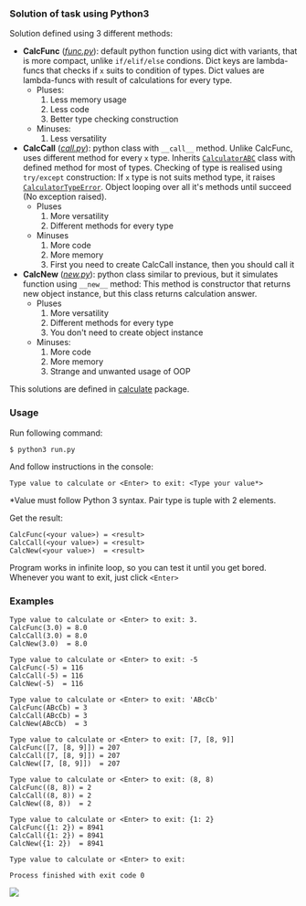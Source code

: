 ### Solution of task using Python3

Solution defined using 3 different methods:
 * **CalcFunc** ([_func.py_](https://github.com/no1sebomb/University-Labs/blob/master/semester3-oop/module1/2/calculate/func.py)):
 default python function using dict with variants,
 that is more compact, unlike `if/elif/else` condions.
 Dict keys are lambda-funcs that checks if `x` suits to condition of types.
 Dict values are lambda-funcs with result of calculations for every type.
    * Pluses:
        1. Less memory usage
        2. Less code
        3. Better type checking construction
    * Minuses:
        1. Less versatility
 * **CalcCall** ([_call.py_](https://github.com/no1sebomb/University-Labs/blob/master/semester3-oop/module1/2/calculate/call.py)):
 python class with `__call__` method.
 Unlike CalcFunc, uses different method for every `x` type.
 Inherits [`CalculatorABC`](https://github.com/no1sebomb/University-Labs/blob/master/semester3-oop/module1/2/calculate/basecalc.py#L28) class with defined method for most of types.
 Checking of type is realised using `try/except` construction:
 If `x` type is not suits method type, it raises [`CalculatorTypeError`](https://github.com/no1sebomb/University-Labs/blob/master/semester3-oop/module1/2/calculate/basecalc.py#L10).
 Object looping over all it's methods until succeed (No exception raised).
    * Pluses
        1. More versatility
        2. Different methods for every type
    * Minuses
        1. More code
        2. More memory
        3. First you need to create CalcCall instance, then you should call it
 * **CalcNew** ([_new.py_](https://github.com/no1sebomb/University-Labs/blob/master/semester3-oop/module1/2/calculate/new.py)):
 python class similar to previous, but it simulates function using `__new__` method:
 This method is constructor that returns new object instance, but this class returns calculation answer.
    * Pluses
        1. More versatility
        2. Different methods for every type
        3. You don't need to create object instance
    * Minuses:
        1. More code
        2. More memory
        3. Strange and unwanted usage of OOP
        
This solutions are defined in [calculate](https://github.com/no1sebomb/University-Labs/tree/master/semester3-oop/module1/2/calculate) package.

### Usage

Run following command:

`$ python3 run.py`

And follow instructions in the console:

`Type value to calculate or <Enter> to exit: <Type your value*>`

*Value must follow Python 3 syntax.
Pair type is tuple with 2 elements.

Get the result:

```
CalcFunc(<your value>) = <result>
CalcCall(<your value>) = <result>
CalcNew(<your value>)  = <result>
```

Program works in infinite loop, so you can test it until you get bored.
Whenever you want to exit, just click `<Enter>`

### Examples

```
Type value to calculate or <Enter> to exit: 3.
CalcFunc(3.0) = 8.0
CalcCall(3.0) = 8.0
CalcNew(3.0)  = 8.0

Type value to calculate or <Enter> to exit: -5
CalcFunc(-5) = 116
CalcCall(-5) = 116
CalcNew(-5)  = 116

Type value to calculate or <Enter> to exit: 'ABcCb'
CalcFunc(ABcCb) = 3
CalcCall(ABcCb) = 3
CalcNew(ABcCb)  = 3

Type value to calculate or <Enter> to exit: [7, [8, 9]]
CalcFunc([7, [8, 9]]) = 207
CalcCall([7, [8, 9]]) = 207
CalcNew([7, [8, 9]])  = 207

Type value to calculate or <Enter> to exit: (8, 8)
CalcFunc((8, 8)) = 2
CalcCall((8, 8)) = 2
CalcNew((8, 8))  = 2

Type value to calculate or <Enter> to exit: {1: 2}
CalcFunc({1: 2}) = 8941
CalcCall({1: 2}) = 8941
CalcNew({1: 2})  = 8941

Type value to calculate or <Enter> to exit: 

Process finished with exit code 0

```

<img src="https://media1.tenor.com/images/2f5c3a840c4ce399bd93f3990c203b6b/tenor.gif"/>
